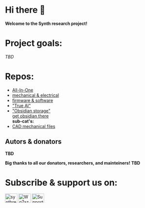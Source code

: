 # Hi there 👋 
**Welcome to the Synth research project!**

# Project goals:
*TBD*    

# Repos:
 - [All-In-One](https://github.com/SynthRevolutionResearch/SynthAIO)
 - [mechanical & electrical](https://github.com/SynthRevolutionResearch/SynthResearch-electromechanical)
 - [firmware & software](https://github.com/SynthRevolutionResearch/SynthResearch-code)
 - ["True AI"]()
 - ["Obsidian storage"](https://github.com/SynthRevolutionResearch/obsidian-vault)  
 [get obsidian there](https://obsidian.md/)       
 **sub-cat's:**
 - [CAD mechanical files]() 


 ## Autors & donators
**TBD**    

**Big thanks to all our donators, researchers, and mainteiners!**
**TBD**    

# Subscribe & support us on:


<p align="left">
<a href="https://www.youtube.com/channel/UCHvOHMdLYhFk7Rfm-d7G7Bw" target="blank"><img align="center" src="https://raw.githubusercontent.com/rahuldkjain/github-profile-readme-generator/master/src/images/icons/Social/youtube.svg" alt="synthrevolutionresearch" height="30" width="40" /></a>
<a href="https://discord.gg/Wq7azBMQnJ" target="blank"><img align="center" src="https://raw.githubusercontent.com/rahuldkjain/github-profile-readme-generator/master/src/images/icons/Social/discord.svg" alt="Wq7azBMQnJ" height="30" width="40" /></a>
<a href="boosty" target="blank"><img align="center" src="https://images.boosty.to/user/442/avatar" alt="Support autor & team on boosty" height="30" width="40" /></a>
</p>
